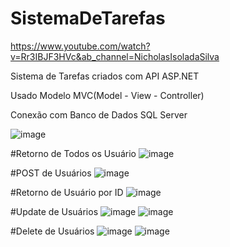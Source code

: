 # SistemaDeTarefas
https://www.youtube.com/watch?v=Rr3IBJF3HVc&ab_channel=NicholasIsoladaSilva

Sistema de Tarefas criados com API ASP.NET 

Usado Modelo MVC(Model - View - Controller)

Conexão com Banco de Dados SQL Server

![image](https://user-images.githubusercontent.com/58711535/229588262-260fde0e-ffc8-4f85-b1f4-498cb21bb7ce.png)

#Retorno de Todos os Usuário
![image](https://user-images.githubusercontent.com/58711535/229588567-597c5361-cc4b-4fd3-b4aa-f58ccaf87a9d.png)

#POST de Usuários
![image](https://user-images.githubusercontent.com/58711535/229588688-0c449cd3-b9d5-4b53-919d-2d73f42809d5.png)

#Retorno de Usuário por ID
![image](https://user-images.githubusercontent.com/58711535/229588849-3af46a9e-47c6-4b68-808b-d997784d239a.png)

#Update de Usuários
![image](https://user-images.githubusercontent.com/58711535/229589170-705a2b70-8ba2-4a7a-99b4-666b87bdecb8.png)
![image](https://user-images.githubusercontent.com/58711535/229589217-922bb9c0-4e4f-4e8b-8942-507799755841.png)

#Delete de Usuários
![image](https://user-images.githubusercontent.com/58711535/229589324-f0f1ab54-de9d-4504-8694-cb1b7a9d4049.png)
![image](https://user-images.githubusercontent.com/58711535/229589389-0c7ec9f3-8ee0-4374-bf0b-7c4655229d36.png)
